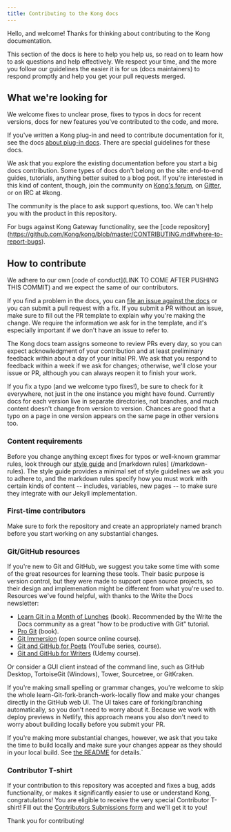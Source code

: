 ```yaml
---
title: Contributing to the Kong docs
---
```


Hello, and welcome! Thanks for thinking about contributing to the Kong documentation.

This section of the docs is here to help you help us, so read on to learn how to ask questions and help effectively. 
We respect your time, and the more you follow our guidelines the easier it is for us (docs maintainers) to respond 
promptly and help you get your pull requests merged.

## What we're looking for

We welcome fixes to unclear prose, fixes to typos in docs for recent versions, docs for new features you've contributed to
the code, and more.

If you've written a Kong plug-in and need to contribute documentation for it, see the docs [about plug-in docs](plugin-docs). 
There are special guidelines for these docs.

We ask that you explore the existing documentation before you start a big docs contribution. Some types of docs
don't belong on the site: end-to-end guides, tutorials, anything better suited to a blog post. If you're interested in 
this kind of content, though, join the community on [Kong's forum](https://discuss.konghq.com/), on 
[Gitter](https://gitter.im/Kong/kong), or on IRC at #kong.

The community is the place to ask support questions, too. We can't help you with the product in this repository.

For bugs against Kong Gateway functionality, see the [code repository]
(https://github.com/Kong/kong/blob/master/CONTRIBUTING.md#where-to-report-bugs).

## How to contribute

We adhere to our own [code of conduct](LINK TO COME AFTER PUSHING THIS COMMIT) and we expect the same of our contributors. 

If you find a problem in the docs, you can [file an issue against the docs](https://github.com/kong/docs.konghq.com/issues/new) 
or you can submit a pull request with a fix. If you submit a PR without an issue, make sure to fill out the PR template to explain why 
you're making the change. We require the information we ask for in the template, and it's especially important if we don't have 
an issue to refer to.

The Kong docs team assigns someone to review PRs every day, so you can expect acknowledgment of your contribution and at least preliminary 
feedback within about a day of your initial PR. We ask that you respond to feedback within a week if we ask for changes; otherwise, we'll close 
your issue or PR, although you can always reopen it to finish your work.

If you fix a typo (and we welcome typo fixes!), be sure to check for it everywhere, not just in the one instance you might 
have found. Currently docs for each version live in separate directories, not branches, and much content doesn't change from 
version to version. Chances are good that a typo on a page in one version appears on the same page in other versions too.

### Content requirements

Before you change anything except fixes for typos or well-known grammar rules, look through our [style guide](/style-guide) and [markdown rules]
(/markdown-rules). The style guide provides a minimal set of style guidelines we ask you to adhere to, and the markdown rules specify how you must
work with certain kinds of content -- includes, variables, new pages -- to make sure they integrate with our Jekyll implementation.

### First-time contributors

Make sure to fork the repository and create an appropriately named branch before you start working on any substantial changes.

### Git/GitHub resources

If you're new to Git and GitHub, we suggest you take some time with some of the great resources for learning these tools. Their basic purpose 
is version control, but they were made to support open source projects, so their design and implemenation might be different from what 
you're used to. Resources we've found helpful, with thanks to the Write the Docs newsletter:

* [Learn Git in a Month of Lunches](https://www.amazon.com/Learn-Month-Lunches-Rick-Umali/dp/1617292419) (book). Recommended by the Write the Docs 
community as a great "how to be productive with Git" tutorial.
* [Pro Git](https://git-scm.com/book/en/v2) (book).
* [Git Immersion](http://gitimmersion.com) (open source online course).
* [Git and GitHub for Poets](https://www.youtube.com/playlist?list=PLRqwX-V7Uu6ZF9C0YMKuns9sLDzK6zoiV) (YouTube series, course).
* [Git and GitHub for Writers](https://www.udemy.com/course/git-and-github-for-writers) (Udemy course).

Or consider a GUI client instead of the command line, such as GitHub Desktop, TortoiseGit (Windows), Tower, Sourcetree, or GitKraken.

If you're making small spelling or grammar changes, you're welcome to skip the whole learn-Git-fork-branch-work-locally flow and make your changes directly in the GitHub web UI. The UI takes care of forking/branching automatically, so you don't need to worry about it. Because we work with deploy previews in Netlify, this approach means you also don't need to worry about building locally before you submit your PR.

If you're making more substantial changes, however, we ask that you take the time to build locally and make sure your changes appear as they 
should in your local build. See [the README](https://github.com/Kong/docs.konghq.com/blob/main/README.md) for details.`

### Contributor T-shirt

If your contribution to this repository was accepted and fixes a bug, adds
functionality, or makes it significantly easier to use or understand Kong,
congratulations! You are eligible to receive the very special Contributor
T-shirt! Fill out the [Contributors Submissions form](https://goo.gl/forms/5w6mxLaE4tz2YM0L2) and we'll 
get it to you!

Thank you for contributing!
